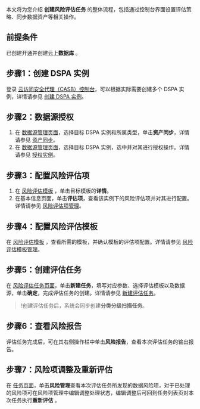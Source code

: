 
本文将为您介绍 **创建风险评估任务** 的整体流程，包括通过控制台界面设置评估策略、同步数据资产等相关操作。

## 前提条件
已创建开通并创建云上**数据库** 。

## 步骤1：创建 DSPA 实例
登录 [云访问安全代理（CASB）控制台](https://console.cloud.tencent.com/casb)，可以根据实际需要创建多个 DSPA 实例，详情请参见 [创建 DSPA 实例](https://cloud.tencent.com/document/product/1303/75761)。

## 步骤2：数据源授权
1. 在 [数据源管理页面]()，选择目标 DSPA 实例和所属类型，单击**资产同步**，详情请参见  [资产同步](https://cloud.tencent.com/document/product/1303/75787#.E8.B5.84.E4.BA.A7.E5.90.8C.E6.AD.A5)。
2. 在 [数据源管理页面]()，选择目标 DSPA 实例，选中并对其进行授权操作。详情请参见 [授权实例](https://cloud.tencent.com/document/product/1303/75787#.E6.8E.88.E6.9D.83.E5.AE.9E.E4.BE.8B)。

## 步骤3：配置风险评估项
1. 在  [风险评估模板]() ，单击目标模板的**详情**。
2. 在基本信息页面，单击**评估项**，查看该实例下的风险评估项并对其进行配置。详情请参见  [风险评估项管理](https://cloud.tencent.com/document/product/1303/75791)。

## 步骤4：配置风险评估模板
在  [风险评估模板]() ，查看所需的模板，并确认模板的评估项配置。详情请参见 [风险评估模板管理](https://cloud.tencent.com/document/product/1303/75792)。

## 步骤5：创建评估任务
在 [风险评估任务页面]()，单击**新建任务**，填写对应参数、选择评估模板以及数据源，单击**确定**，完成评估任务的创建。详情请参见  [新建评估任务](https://cloud.tencent.com/document/product/1303/75847)。
>!创建评估任务后，系统会同步创建**分类分级扫描任务**。

## 步骤6：查看风险报告
评估任务完成后，可在其右侧操作栏中单击**风险报告**，查看本次评估任务的输出报告。

## 步骤7：风险项调整及重新评估
在 [任务页面]()，单击**风险管理**查看本次评估任务所发现的数据风险项，对于已处理的风险项可在风险项管理中编辑调整处理状态，编辑调整后可回到任务列表页对本次任务执行**重新评估** 。
